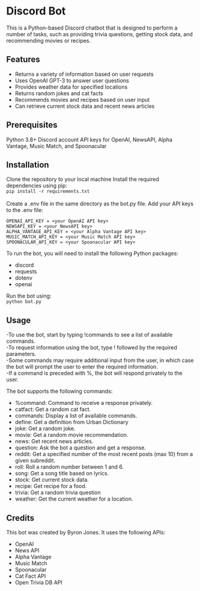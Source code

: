 <h1>Discord Bot</h1>
This is a Python-based Discord chatbot that is designed to perform a number of tasks, such as providing trivia questions, getting stock data, and recommending movies or recipes.


## Features
<ul>
<li>Returns a variety of information based on user requests
<li>Uses OpenAI GPT-3 to answer user questions
<li>Provides weather data for specified locations
<li>Returns random jokes and cat facts
<li>Recommends movies and recipes based on user input
<li>Can retrieve current stock data and recent news articles
</ul>

## Prerequisites
Python 3.8+
Discord account
API keys for OpenAI, NewsAPI, Alpha Vantage, Music Match, and Spoonacular


## Installation
Clone the repository to your local machine
Install the required dependencies using pip:
<br>
```pip install -r requirements.txt```
<br><br>Create a .env file in the same directory as the bot.py file.
Add your API keys to the .env file:
```
OPENAI_API_KEY = <your OpenAI API key>
NEWSAPI_KEY = <your NewsAPI key>
ALPHA_VANTAGE_API_KEY = <your Alpha Vantage API key>
MUSIC_MATCH_API_KEY = <your Music Match API key>
SPOONACULAR_API_KEY = <your Spoonacular API key>
```
To run the bot, you will need to install the following Python packages:
<ul>
<li>discord
<li>requests
<li>dotenv
<li>openai
</ul>

Run the bot using:
<br>```python bot.py```
## Usage
-To use the bot, start by typing !commands to see a list of available commands.
<br>-To request information using the bot, type !<command> followed by the required parameters.
<br>-Some commands may require additional input from the user, in which case the bot will prompt the user to enter the required information.
<br>-If a command is preceded with %, the bot will respond privately to the user.

The bot supports the following commands:
<ul>
<li>%command: Command to receive a response privately.
<li>catfact: Get a random cat fact.
<li>commands: Display a list of available commands.
<li>define: Get a definition from Urban Dictionary
<li>joke: Get a random joke.
<li>movie: Get a random movie recommendation.
<li>news: Get recent news articles.
<li>question: Ask the bot a question and get a response.
<li>reddit: Get a specified number of the most recent posts (max 10) from a given subreddit.
<li>roll: Roll a random number between 1 and 6.
<li>song: Get a song title based on lyrics.
<li>stock: Get current stock data.
<li>recipe: Get recipe for a food.
<li>trivia: Get a random trivia question
<li>weather: Get the current weather for a location.
</ul>

## Credits
This bot was created by Byron Jones. It uses the following APIs:
<ul>
<li>OpenAI
<li>News API
<li>Alpha Vantage
<li>Music Match
<li>Spoonacular
<li>Cat Fact API
<li>Open Trivia DB API
</ul>